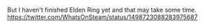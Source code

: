 But I haven't finished Elden Ring yet and that may take some time. https://twitter.com/WhatsOnSteam/status/1498723088283975687